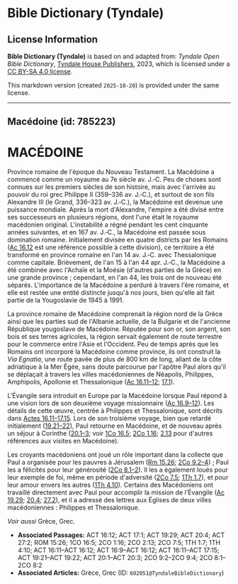 # Bible Dictionary (Tyndale)

## License Information

**Bible Dictionary (Tyndale)** is based on and adapted from: _Tyndale Open Bible Dictionary_, [Tyndale House Publishers](https://tyndaleopenresources.com/), 2023, which is licensed under a [CC BY-SA 4.0 license](https://creativecommons.org/licenses/by-sa/4.0/legalcode.en).

This markdown version (created `2025-10-20`) is provided under the same license.



--------------------------------

## Macédoine (id: 785223)

MACÉDOINE
=========

Province romaine de l'époque du Nouveau Testament. La Macédoine a commencé comme un royaume au 7e siècle av. J.‑C. Peu de choses sont connues sur les premiers siècles de son histoire, mais avec l'arrivée au pouvoir du roi grec Philippe II (359–336 av. J.‑C.), et surtout de son fils Alexandre III (le Grand, 336–323 av. J.‑C.), la Macédoine est devenue une puissance mondiale. Après la mort d'Alexandre, l'empire a été divisé entre ses successeurs en plusieurs régions, dont l'une était le royaume macédonien original. L'instabilité a régné pendant les cent cinquante années suivantes, et en 167 av. J.‑C., la Macédoine est passée sous domination romaine. Initialement divisée en quatre districts par les Romains ([Ac 16\.12](https://ref.ly/Acts16:12) est une référence possible à cette division), ce territoire a été transformé en province romaine en l'an 14 av. J.‑C. avec Thessalonique comme capitale. Brièvement, de l'an 15 à l'an 44 apr. J.‑C., la Macédoine a été combinée avec l'Achaïe et la Moésie (d'autres parties de la Grèce) en une grande province ; cependant, en l'an 44, les trois ont de nouveau été séparés. L'importance de la Macédoine a perduré à travers l'ère romaine, et elle est restée une entité distincte jusqu'à nos jours, bien qu'elle ait fait partie de la Yougoslavie de 1945 à 1991\.

La province romaine de Macédoine comprenait la région nord de la Grèce ainsi que les parties sud de l'Albanie actuelle, de la Bulgarie et de l'ancienne République yougoslave de Macédoine. Réputée pour son or, son argent, son bois et ses terres agricoles, la région servait également de route terrestre pour le commerce entre l'Asie et l'Occident. Peu de temps après que les Romains ont incorporé la Macédoine comme province, ils ont construit la *Via Egnatia*, une route pavée de plus de 800 km de long, allant de la côte adriatique à la Mer Égée, sans doute parcourue par l'apôtre Paul alors qu'il se déplaçait à travers les villes macédoniennes de Néapolis, Philippes, Amphipolis, Apollonie et Thessalonique ([Ac 16\.11–12](https://ref.ly/Acts16:11-Acts16:12); [17\.1](https://ref.ly/Acts17:1)).

L'Évangile sera introduit en Europe par la Macédoine lorsque Paul répond à une vision lors de son deuxième voyage missionnaire ([Ac 16\.9–12](https://ref.ly/Acts16:9-Acts16:12)). Les détails de cette œuvre, centrée à Philippes et Thessalonique, sont décrits dans [Actes 16\.11–17\.15](https://ref.ly/Acts16:11-Acts17:15). Lors de son troisième voyage, bien que retardé initialement ([19\.21–22](https://ref.ly/Acts19:21-Acts19:22)), Paul retourne en Macédoine, et de nouveau après un séjour à Corinthe ([20\.1–3](https://ref.ly/Acts20:1-Acts20:3); voir [1Co 16\.5](https://ref.ly/1Cor16:5); [2Co 1\.16](https://ref.ly/2Cor1:16); [2\.13](https://ref.ly/2Cor2:13) pour d'autres références aux visites en Macédoine).

Les croyants macédoniens ont joué un rôle important dans la collecte que Paul a organisée pour les pauvres à Jérusalem ([Rm 15\.26](https://ref.ly/Rom15:26); [2Co 9\.2–4](https://ref.ly/2Cor9:2-2Cor9:4)) ; Paul les a félicités pour leur générosité ([2Co 8\.1–2](https://ref.ly/2Cor8:1-2Cor8:2)). Il les a également loués pour leur exemple de foi, même en période d'adversité ([2Co 7\.5](https://ref.ly/2Cor7:5); [1Th 1\.7](https://ref.ly/1Thess1:7)), et pour leur amour envers les autres ([1Th 4\.10](https://ref.ly/1Thess4:10)). Certains des Macédoniens ont travaillé directement avec Paul pour accomplir la mission de l'Évangile ([Ac 19\.29](https://ref.ly/Acts19:29); [20\.4](https://ref.ly/Acts20:4); [27\.2](https://ref.ly/Acts27:2)), et il a adressé des lettres aux Églises de deux villes macédoniennes : Philippes et Thessalonique.

*Voir aussi* Grèce, Grec.

* **Associated Passages:** ACT 16:12; ACT 17:1; ACT 19:29; ACT 20:4; ACT 27:2; ROM 15:26; 1CO 16:5; 2CO 1:16; 2CO 2:13; 2CO 7:5; 1TH 1:7; 1TH 4:10; ACT 16:11–ACT 16:12; ACT 16:9–ACT 16:12; ACT 16:11–ACT 17:15; ACT 19:21–ACT 19:22; ACT 20:1–ACT 20:3; 2CO 9:2–2CO 9:4; 2CO 8:1–2CO 8:2
* **Associated Articles:** Grèce, Grec (ID: `602051@TyndaleBibleDictionary`)

